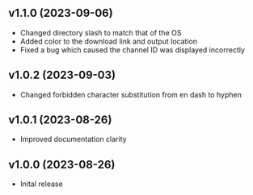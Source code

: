 v1.1.0 (2023-09-06)
------------------------
* Changed directory slash to match that of the OS
* Added color to the download link and output location
* Fixed a bug which caused the channel ID was displayed incorrectly

v1.0.2 (2023-09-03)
------------------------
* Changed forbidden character substitution from en dash to hyphen

v1.0.1 (2023-08-26)
------------------------
* Improved documentation clarity

v1.0.0 (2023-08-26)
------------------------
* Inital release
